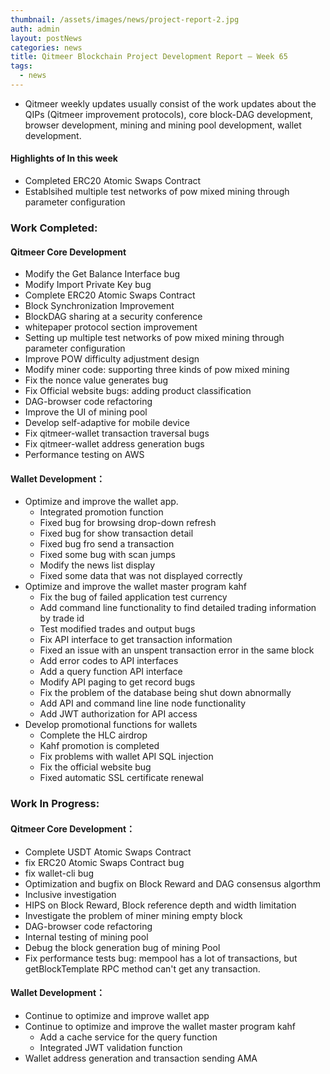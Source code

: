 ```yaml
---
thumbnail: /assets/images/news/project-report-2.jpg
auth: admin
layout: postNews
categories: news
title: Qitmeer Blockchain Project Development Report — Week 65
tags:
  - news
---
```


* Qitmeer weekly updates usually consist of the work updates about the QIPs (Qitmeer improvement protocols), core block-DAG development, browser development, mining and mining pool development, wallet development.
#### Highlights of In this week
* Completed ERC20 Atomic Swaps Contract
* Establsihed multiple test networks of pow mixed mining through parameter configuration

### Work Completed:
#### Qitmeer Core Development
* Modify the Get Balance Interface bug
* Modify Import Private Key bug
* Complete ERC20 Atomic Swaps Contract
* Block Synchronization Improvement
* BlockDAG sharing at a security conference
* whitepaper protocol section improvement
* Setting up multiple test networks of pow mixed mining through parameter configuration
* Improve POW difficulty adjustment design
* Modify miner code: supporting three kinds of pow mixed mining
* Fix the nonce value generates bug 
* Fix Official website bugs: adding product classification
* DAG-browser code refactoring
* Improve the UI of mining pool
* Develop self-adaptive for mobile device
* Fix qitmeer-wallet transaction traversal bugs 
* Fix qitmeer-wallet address generation bugs
* Performance testing on AWS

#### Wallet Development：
* Optimize and improve the wallet app.
    - Integrated promotion function
    - Fixed bug for browsing drop-down refresh 
    - Fixed bug for show transaction detail
    - Fixed bug fro send a transaction
    - Fixed some bug with scan jumps
    - Modify the news list display
    - Fixed some data that was not displayed correctly
* Optimize and improve the wallet master program kahf
    - Fix the bug of failed application test currency
    - Add command line functionality to find detailed trading information by trade id
    - Test modified trades and output bugs
    - Fix API interface to get transaction information
    - Fixed an issue with an unspent transaction error in the same block
    - Add error codes to API interfaces
    - Add a query function API interface
    - Modify API paging to get record bugs
    - Fix the problem of the database being shut down abnormally
    - Add API and command line line node functionality
    - Add JWT authorization for API access
* Develop promotional functions for wallets
    - Complete the HLC airdrop
    - Kahf promotion is completed
    - Fix problems with wallet API SQL injection
    - Fix the official website bug
    - Fixed automatic SSL certificate renewal

### Work In Progress:
#### Qitmeer Core Development：
* Complete USDT Atomic Swaps Contract
* fix ERC20 Atomic Swaps Contract bug
* fix wallet-cli bug
* Optimization and bugfix on Block Reward and DAG consensus algorthm
* Inclusive investigation
* HIPS on Block Reward, Block reference depth and width limitation
* Investigate the problem of miner mining empty block
* DAG-browser code refactoring
* Internal testing of mining pool
* Debug the block generation bug of mining Pool
* Fix performance tests bug: mempool has a lot of transactions, but getBlockTemplate RPC method can't get any transaction.

#### Wallet Development：
* Continue to optimize and improve wallet app
* Continue to optimize and improve the wallet master program kahf
  * Add a cache service for the query function
  * Integrated JWT validation function
* Wallet address generation and transaction sending AMA